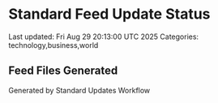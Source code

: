 # Standard Feed Update Status
Last updated: Fri Aug 29 20:13:00 UTC 2025
Categories: technology,business,world

## Feed Files Generated

Generated by Standard Updates Workflow
